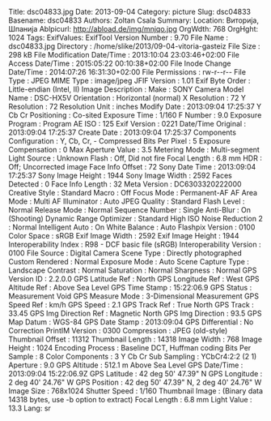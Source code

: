 Title: dsc04833.jpg
Date: 2013-09-04
Category: picture
Slug: dsc04833
Basename: dsc04833
Authors: Zoltan Csala
Summary:
Location: Виторија, Шпанија
Ablpicurl: http://abload.de/img/mnjqo.jpg
OrgWdth: 768
OrgHght: 1024
Tags:
ExifValues: ExifTool Version Number : 9.70
            File Name : dsc04833.jpg
            Directory : /home/slike/2013/09-04-vitoria-gasteiz
            File Size : 298 kB
            File Modification Date/Time : 2013:10:04 23:03:46+02:00
            File Access Date/Time : 2015:05:22 00:10:38+02:00
            File Inode Change Date/Time : 2014:07:26 16:31:30+02:00
            File Permissions : rw-r--r--
            File Type : JPEG
            MIME Type : image/jpeg
            JFIF Version : 1.01
            Exif Byte Order : Little-endian (Intel, II)
            Image Description :
            Make : SONY
            Camera Model Name : DSC-HX5V
            Orientation : Horizontal (normal)
            X Resolution : 72
            Y Resolution : 72
            Resolution Unit : inches
            Modify Date : 2013:09:04 17:25:37
            Y Cb Cr Positioning : Co-sited
            Exposure Time : 1/160
            F Number : 9.0
            Exposure Program : Program AE
            ISO : 125
            Exif Version : 0221
            Date/Time Original : 2013:09:04 17:25:37
            Create Date : 2013:09:04 17:25:37
            Components Configuration : Y, Cb, Cr, -
            Compressed Bits Per Pixel : 5
            Exposure Compensation : 0
            Max Aperture Value : 3.5
            Metering Mode : Multi-segment
            Light Source : Unknown
            Flash : Off, Did not fire
            Focal Length : 6.8 mm
            HDR : Off; Uncorrected image
            Face Info Offset : 72
            Sony Date Time : 2013:09:04 17:25:37
            Sony Image Height : 1944
            Sony Image Width : 2592
            Faces Detected : 0
            Face Info Length : 32
            Meta Version : DC6303320222000
            Creative Style : Standard
            Macro : Off
            Focus Mode : Permanent-AF
            AF Area Mode : Multi
            AF Illuminator : Auto
            JPEG Quality : Standard
            Flash Level : Normal
            Release Mode : Normal
            Sequence Number : Single
            Anti-Blur : On (Shooting)
            Dynamic Range Optimizer : Standard
            High ISO Noise Reduction 2 : Normal
            Intelligent Auto : On
            White Balance : Auto
            Flashpix Version : 0100
            Color Space : sRGB
            Exif Image Width : 2592
            Exif Image Height : 1944
            Interoperability Index : R98 - DCF basic file (sRGB)
            Interoperability Version : 0100
            File Source : Digital Camera
            Scene Type : Directly photographed
            Custom Rendered : Normal
            Exposure Mode : Auto
            Scene Capture Type : Landscape
            Contrast : Normal
            Saturation : Normal
            Sharpness : Normal
            GPS Version ID : 2.2.0.0
            GPS Latitude Ref : North
            GPS Longitude Ref : West
            GPS Altitude Ref : Above Sea Level
            GPS Time Stamp : 15:22:06.9
            GPS Status : Measurement Void
            GPS Measure Mode : 3-Dimensional Measurement
            GPS Speed Ref : km/h
            GPS Speed : 2.1
            GPS Track Ref : True North
            GPS Track : 33.45
            GPS Img Direction Ref : Magnetic North
            GPS Img Direction : 93.5
            GPS Map Datum : WGS-84
            GPS Date Stamp : 2013:09:04
            GPS Differential : No Correction
            PrintIM Version : 0300
            Compression : JPEG (old-style)
            Thumbnail Offset : 11312
            Thumbnail Length : 14318
            Image Width : 768
            Image Height : 1024
            Encoding Process : Baseline DCT, Huffman coding
            Bits Per Sample : 8
            Color Components : 3
            Y Cb Cr Sub Sampling : YCbCr4:2:2 (2 1)
            Aperture : 9.0
            GPS Altitude : 512.1 m Above Sea Level
            GPS Date/Time : 2013:09:04 15:22:06.9Z
            GPS Latitude : 42 deg 50' 47.39" N
            GPS Longitude : 2 deg 40' 24.76" W
            GPS Position : 42 deg 50' 47.39" N, 2 deg 40' 24.76" W
            Image Size : 768x1024
            Shutter Speed : 1/160
            Thumbnail Image : (Binary data 14318 bytes, use -b option to extract)
            Focal Length : 6.8 mm
            Light Value : 13.3
Lang: sr

